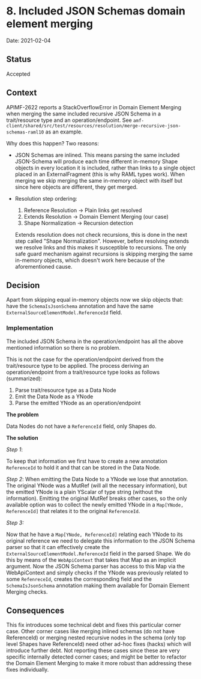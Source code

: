 # 8. Included JSON Schemas domain element merging

Date: 2021-02-04

## Status

Accepted

## Context

APIMF-2622 reports a StackOverflowError in Domain Element Merging when merging the same included recursive JSON Schema
in a trait/resource type and an operation/endpoint. See `amf-client/shared/src/test/resources/resolution/merge-recursive-json-schemas-raml10`
as an example.

Why does this happen? Two reasons:
* JSON Schemas are inlined. This means parsing the same included JSON-Schema will produce each time different 
in-memory Shape objects in every location it is included, rather than links to a single object placed in an 
ExternalFragment (this is why RAML types work). When merging we skip merging the same in-memory object with itself 
but since here objects are different, they get merged.
* Resolution step ordering: 
  1. Reference Resolution   -> Plain links get resolved
  2. Extends Resolution     -> Domain Element Merging (our case)
  3. Shape Normalization    -> Recursion detection
    
    Extends resolution does not check recursions, this is done in the next step called "Shape Normalization". However, 
    before resolving extends we resolve links and this makes it susceptible to recursions. The only safe guard mechanism 
    against recursions is skipping merging the same in-memory objects, which doesn't work here because of the 
    aforementioned cause.

## Decision

Apart from skipping equal in-memory objects now we skip objects that: have the `SchemaIsJsonSchema` annotation and have 
the same `ExternalSourceElementModel.ReferenceId` field.

### Implementation
The included JSON Schema in the operation/endpoint has all the above mentioned information so there is no problem. 

This is not the case for the operation/endpoint derived from the trait/resource type to be applied. The process deriving
an operation/endpoint from a trait/resource type looks as follows (summarized):
1. Parse trait/resource type as a Data Node
2. Emit the Data Node as a YNode
3. Parse the emitted YNode as an operation/endpoint

**The problem**

Data Nodes do not have a `ReferenceId` field, only Shapes do. 

**The solution**

_Step 1_:

To keep that information we first have to create a new annotation `ReferenceId` to hold it and that can be stored in the 
Data Node. 

_Step 2_:
When emitting the Data Node to a YNode we lose that annotation. The original YNode was a MutRef (will all the necessary 
information), but the emitted YNode is a plain YScalar of type string (without the information). Emitting the original 
MutRef breaks other cases, so the only available option was to collect the newly emitted YNode in a 
`Map[YNode, ReferenceId]` that relates it to the original `ReferenceId`.

_Step 3:_

Now that he have a `Map[YNode, ReferenceId]` relating each YNode to its original reference we need to delegate this
information to the JSON Schema parser so that it can effectively create the `ExternalSourceElementModel.ReferenceId`
field in the parsed Shape. We do this by means of the `WebApiContext` that takes that Map as an implicit argument. 
Now the JSON Schema parser has access to this Map via the WebApiContext and simply checks if the YNode was previously
related to some `RefenreceId`, creates the corresponding field and the `SchemaIsJsonSchema` annotation making them 
available for Domain Element Merging checks.

## Consequences

This fix introduces some technical debt and fixes this particular corner case. Other corner cases like merging inlined
schemas (do not have ReferenceId) or merging nested recursive nodes in the schema (only top level Shapes have 
ReferenceId) need other ad-hoc fixes (hacks) which will introduce further debt. Not reporting these cases since these 
are very specific internally detected corner cases; and might be better to refactor the Domain Element Merging to make 
it more robust than addressing these fixes individually.